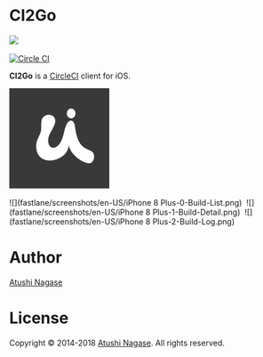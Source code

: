 CI2Go
=====

[![](https://ngs.io/images/appstore-5eb1a238.svg)](http://bit.ly/ci2go-appstore)

[![Circle CI](https://circleci.com/gh/ngs/ci2go/tree/master.svg?style=svg&circle-token=1f0b6a414c7ad111b00900086c9d4446a6a022a9)](https://circleci.com/gh/ngs/ci2go/tree/master)

**CI2Go** is a [CircleCI] client for iOS.

![](CI2Go/Assets.xcassets/AppIcon.appiconset/Icon-60@3x.png)


![](fastlane/screenshots/en-US/iPhone 8 Plus-0-Build-List.png)&nbsp;
![](fastlane/screenshots/en-US/iPhone 8 Plus-1-Build-Detail.png)&nbsp;
![](fastlane/screenshots/en-US/iPhone 8 Plus-2-Build-Log.png)

Author
======

[Atushi Nagase]

License
=======

Copyright &copy; 2014-2018 [Atushi Nagase]. All rights reserved.

[Atushi Nagase]: https://ngs.io/
[CircleCI]: https://circleci.com/
